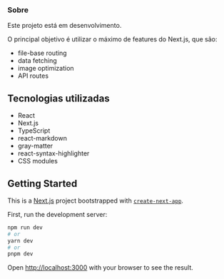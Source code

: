 ### Sobre

Este projeto está em desenvolvimento.

O principal objetivo é utilizar o máximo de features do Next.js, que são:

- file-base routing
- data fetching
- image optimization
- API routes

## Tecnologias utilizadas

- React
- Next.js
- TypeScript
- react-markdown
- gray-matter
- react-syntax-highlighter
- CSS modules

## Getting Started

This is a [Next.js](https://nextjs.org/) project bootstrapped with [`create-next-app`](https://github.com/vercel/next.js/tree/canary/packages/create-next-app).

First, run the development server:

```bash
npm run dev
# or
yarn dev
# or
pnpm dev
```

Open [http://localhost:3000](http://localhost:3000) with your browser to see the result.
